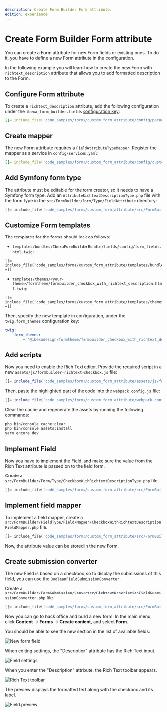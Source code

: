 ```yaml
---
description: Create Form Builder Form attribute. 
edition: experience
---
```


# Create Form Builder Form attribute 

You can create a Form attribute for new Form fields or existing ones.
To do it, you have to define a new Form attribute in the configuration.

In the following example you will learn how to create the new Form with `richtext_description` attribute that allows you to add formatted
description to the Form.

## Configure Form attribute

To create a `richtext_description` attribute,
add the following configuration under the `ibexa_form_builder.fields` [configuration key](configuration.md#configuration-files):

``` yaml
[[= include_file('code_samples/forms/custom_form_attribute/config/packages/form_attribute_config.yaml') =]]
```

## Create mapper

The new Form attribute requires a `FieldAttributeTypeMapper`. Register the mapper as a service in `config/services.yaml`:

``` yaml
[[= include_file('code_samples/forms/custom_form_attribute/config/custom_services.yaml') =]]
```

## Add Symfony form type

The attribute must be editable for the form creator, so it needs to have a Symfony form type.
Add an `AttributeRichtextDescriptionType.php` file with the form type in the `src/FormBuilder/Form/Type/FieldAttribute` directory:

``` php
[[= include_file('code_samples/forms/custom_form_attribute/src/FormBuilder/Form/Type/FieldAttribute/AttributeRichtextDescriptionType.php') =]]
```

## Customize Form templates

The templates for the forms should look as follows:

- `templates/bundles/IbexaFormBuilderBundle/fields/config/form_fields.html.twig`:

``` html+twig
[[= include_file('code_samples/forms/custom_form_attribute/templates/bundles/IbexaFormBuilderBundle/fields/config/form_fields.html.twig') =]]
```

- `templates/themes/<your-theme>/formtheme/formbuilder_checkbox_with_richtext_description.html.twig`:

``` html+twig
[[= include_file('code_samples/forms/custom_form_attribute/templates/themes/standard/formtheme/formbuilder_checkbox_with_richtext_description.html.twig') =]]
```

Then, specify the new template in configuration, under the `twig.form_themes` configuration key:

``` yaml
twig:
    form_themes:
        - '@ibexadesign/formtheme/formbuilder_checkbox_with_richtext_description.html.twig'
```

## Add scripts

Now you need to enable the Rich Text editor. Provide the required script in a new `assets/js/formbuilder-richtext-checkbox.js` file:

``` js
[[= include_file('code_samples/forms/custom_form_attribute/assets/js/formbuilder-richtext-checkbox.js') =]]
```

Then, paste the highlighted part of the code into the `webpack.config.js` file:

``` js hl_lines="49"
[[= include_file('code_samples/forms/custom_form_attribute/webpack.config.js') =]]
```

Clear the cache and regenerate the assets by running the following commands:

``` bash
php bin/console cache:clear
php bin/console assets:install
yarn encore dev
```

## Implement Field

Now you have to implement the Field, and make sure the value from the Rich Text attribute is passed on to the field form.

Create a `src/FormBuilder/Form/Type/CheckboxWithRichtextDescriptionType.php` file.

```php
[[= include_file('code_samples/forms/custom_form_attribute/src/FormBuilder/Form/Type/CheckboxWithRichtextDescriptionType.php') =]]
```

## Implement field mapper

To implement a field mapper, create a `src/FormBuilder/FieldType/Field/Mapper/CheckboxWithRichtextDescriptionFieldMapper.php` file.

```php
[[= include_file('code_samples/forms/custom_form_attribute/src/FormBuilder/FieldType/Field/Mapper/CheckboxWithRichtextDescriptionFieldMapper.php') =]]
```

Now, the attribute value can be stored in the new Form.

## Create submission converter

The new Field is based on a checkbox, so to display the submissions of this field, you can use the `BooleanFieldSubmissionConverter`. 

Create a `src/FormBuilder/FormSubmission/Converter/RichtextDescriptionFieldSubmissionConverter.php` file.

```php
[[= include_file('code_samples/forms/custom_form_attribute/src/FormBuilder/FormSubmission/Converter/RichtextDescriptionFieldSubmissionConverter.php') =]]
```

Now you can go to back office and build a new form.
In the main menu, click **Content** -> **Forms** -> **Create content**, and select **Form**.

You should be able to see the new section in the list of available fields:

![New form field](checkbox_with_richtext_description-item.png)

When editing settings, the "Description" attribute has the Rich Text input.

![Field settings](checkbox_with_richtext_description-edit.png)

When you enter the "Description" attribute, the Rich Text toolbar appears.

![Rich Text toolbar](checkbox_with_richtext_description-focus.png)

The preview displays the formatted text along with the checkbox and its label.

![Field preview](checkbox_with_richtext_description-preview.png)
